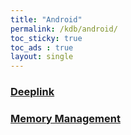 ```yaml
---
title: "Android"
permalink: /kdb/android/
toc_sticky: true
toc_ads : true
layout: single
---
```



### [Deeplink](/kdb/android/deeplink/)
### [Memory Management](/kdb/android/memory_management/)
